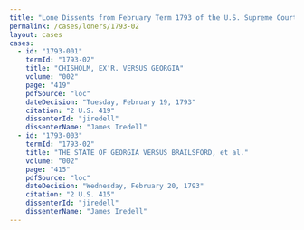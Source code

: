 ```yaml
---
title: "Lone Dissents from February Term 1793 of the U.S. Supreme Court"
permalink: /cases/loners/1793-02
layout: cases
cases:
  - id: "1793-001"
    termId: "1793-02"
    title: "CHISHOLM, EX'R. VERSUS GEORGIA"
    volume: "002"
    page: "419"
    pdfSource: "loc"
    dateDecision: "Tuesday, February 19, 1793"
    citation: "2 U.S. 419"
    dissenterId: "jiredell"
    dissenterName: "James Iredell"
  - id: "1793-003"
    termId: "1793-02"
    title: "THE STATE OF GEORGIA VERSUS BRAILSFORD, et al."
    volume: "002"
    page: "415"
    pdfSource: "loc"
    dateDecision: "Wednesday, February 20, 1793"
    citation: "2 U.S. 415"
    dissenterId: "jiredell"
    dissenterName: "James Iredell"
---
```

